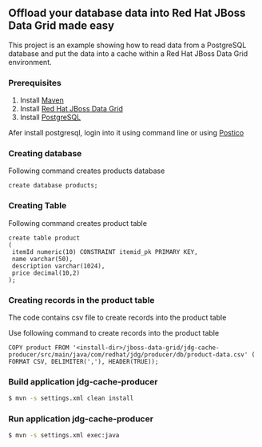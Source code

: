 ## Offload your database data into Red Hat JBoss Data Grid made easy

This project is an example showing how to read data from a PostgreSQL database and put the data into a cache within a Red Hat JBoss Data Grid environment.

### Prerequisites

1. Install [Maven](http://maven.apache.org/install.html)
2. Install [Red Hat JBoss Data Grid](http://developers.redhat.com/products/datagrid/hello-world)
3. Install [PostgreSQL](https://wiki.postgresql.org/wiki/Detailed_installation_guides)

Afer install postgresql, login into it using command line or using [Postico](https://eggerapps.at/postico)

### Creating database

Following command creates products database
````
create database products;
````

### Creating Table

Following command creates product table
````
create table product
(
 itemId numeric(10) CONSTRAINT itemid_pk PRIMARY KEY,
 name varchar(50),
 description varchar(1024),
 price decimal(10,2)
);
````

### Creating records in the product table

The code contains csv file to create records into the product table

Use following command to create records into the product table

````
COPY product FROM '<install-dir>/jboss-data-grid/jdg-cache-producer/src/main/java/com/redhat/jdg/producer/db/product-data.csv' ( FORMAT CSV, DELIMITER(','), HEADER(TRUE));

````

### Build application jdg-cache-producer

```bash
$ mvn -s settings.xml clean install
```

### Run application jdg-cache-producer

```bash
$ mvn -s settings.xml exec:java
```


